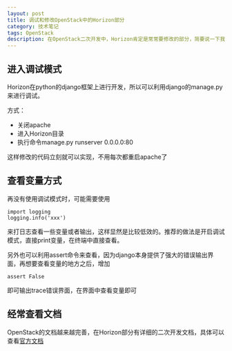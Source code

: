 ```yaml
---
layout: post
title: 调试和修改OpenStack中的Horizon部分
category: 技术笔记
tags: OpenStack
description: 在OpenStack二次开发中，Horizon肯定是常常要修改的部分，简要说一下我自己调试和修改的方式
---
```


## 进入调试模式
Horizon在python的django框架上进行开发，所以可以利用django的manage.py来进行调试。

方式：

- 关闭apache
- 进入Horizon目录
- 执行命令manage.py runserver 0.0.0.0:80

这样修改的代码立刻就可以实现，不用每次都重启apache了

## 查看变量方式
再没有使用调试模式时，可能需要使用

    import logging
    logging.info('xxx')

来打日志查看一些变量或者输出，这样显然是比较低效的。推荐的做法是开启调试模式，直接print变量，在终端中直接查看。

另外也可以利用assert命令来查看，因为django本身提供了强大的错误输出界面，再想要查看变量的地方之后，增加

    assert False

即可输出trace错误界面，在界面中查看变量即可

## 经常查看文档
OpenStack的文档越来越完善，在Horizon部分有详细的二次开发文档，具体可以查看[官方文档](http://docs.openstack.org/developer/horizon/)